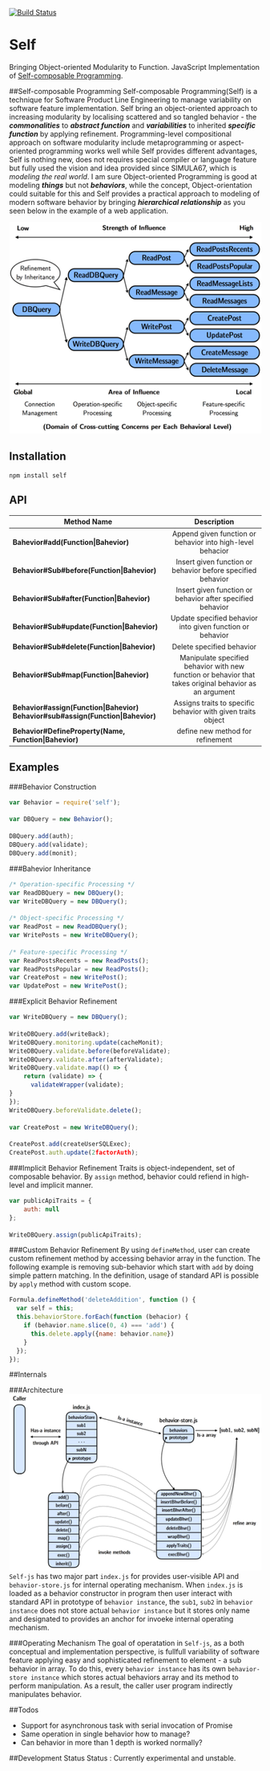 [![Build Status](https://travis-ci.org/hiun/self-js.svg?branch=master)](https://travis-ci.org/hiun/self-js)

# Self
Bringing Object-oriented Modularity to Function. JavaScript Implementation of [Self-composable Programming](https://arxiv.org/abs/1612.02547). 

##Self-composable Programming
Self-composable Programming(Self) is a technique for Software Product Line Engineering to manage variability on software feature implementation. Self bring an object-oriented approach to increasing modularity by localising scattered and so tangled behavior - the ***commonalities*** to ***abstract function*** and ***variabilities*** to inherited ***specific function*** by applying refinement. Programming-level compositional approach on software modularity include metaprogramming or aspect-oriented programming works well while Self provides different advantages, Self is nothing new, does not requires special compiler or language feature but fully used the vision and idea provided since SIMULA67, which is *modeling the real world*. I am sure Object-oriented Programming is good at modeling ***things*** but not ***behaviors***, while the concept, Object-orientation could suitable for this and Self provides a practical approach to modeling of modern software behavior by bringing ***hierarchical relationship*** as you seen below in the example of a web application.

![hierarchical relationship](readme-rel.png)

## Installation
```
npm install self
```

## API
| **Method Name** | **Description** |
| ------------- |:-------------:|
|**Bahevior#add(Function\|Bahevior)** | Append given function or behavior into high-level behacior|
|**Behavior#Sub#before(Function\|Bahevior)** | Insert given function or behavior before specified behavior|
|**Behavior#Sub#after(Function\|Bahevior)** | Insert given function or behavior after specified behavior|
|**Behavior#Sub#update(Function\|Bahevior)** | Update specified behavior into given function or behavior|
|**Behavior#Sub#delete(Function\|Bahevior)** | Delete specified behavior|
|**Behavior#Sub#map(Function\|Bahevior)** | Manipulate specified behavior with new function or behavior that takes original behavior as an argument|
|**Behavior#assign(Function\|Bahevior)<br>Behavior#sub#assign(Function\|Bahevior)** | Assigns traits to specific behavior with given traits object|
|**Behavior#DefineProperty(Name, Function\|Bahevior)** | define new method for refinement|

## Examples

###Behavior Construction
```javascript
var Behavior = require('self');

var DBQuery = new Behavior();

DBQuery.add(auth);
DBQuery.add(validate);
DBQuery.add(monit);
```

###Bahevior Inheritance
```javascript
/* Operation-specific Processing */
var ReadDBQuery = new DBQuery();
var WriteDBQuery = new DBQuery();

/* Object-specific Processing */
var ReadPost = new ReadDBQuery();
var WritePosts = new WriteDBQuery();

/* Feature-specific Processing */
var ReadPostsRecents = new ReadPosts();
var ReadPostsPopular = new ReadPosts();
var CreatePost = new WritePost();
var UpdatePost = new WritePost();
```


###Explicit Behavior Refinement
```javascript
var WriteDBQuery = new DBQuery();

WriteDBQuery.add(writeBack);
WriteDBQuery.monitoring.update(cacheMonit);
WriteDBQuery.validate.before(beforeValidate);
WriteDBQuery.validate.after(afterValidate);
WriteDBQuery.validate.map(() => {
    return (validate) => {
      validateWrapper(validate);
}
});
WriteDBQuery.beforeValidate.delete();

var CreatePost = new WriteDBQuery();

CreatePost.add(createUserSQLExec);
CreatePost.auth.update(2factorAuth);
```


###Implicit Behavior Refinement
Traits is object-independent, set of composable behavior. By `assign` method, behavior could refiend in high-level and implicit manner. 

```javascript
var publicApiTraits = {
    auth: null
};

WriteDBQuery.assign(publicApiTraits);
```

###Custom Behavior Refinement
By using `defineMethod`, user can create custom refinement method by accessing behavior array in the function. The following example is removing sub-behavior which start with `add` by doing simple pattern matching. In the definition, usage of standard API is possible by `apply` method with custom scope.

```javascript
Formula.defineMethod('deleteAddition', function () {
  var self = this;
  this.behaviorStore.forEach(function (behacior) {
    if (behavior.name.slice(0, 4) === 'add') {
      this.delete.apply({name: behavior.name})
    }
  });
});
```

##Internals

###Architecture
![architecture](readme-arch.png)
`Self-js` has two major part `index.js` for provides user-visible API and `behavior-store.js` for internal operating mechanism. When `index.js` is loaded as a behavior constructor in program then user interact with standard API in prototype of `behavior instance`, the `sub1`, `sub2` in `behavior instance` does not store actual `behavior instance` but it stores only name and designated to provides an anchor for invoeke internal operating mechanism.

###Operating Mechanism
The goal of operatation in `Self-js`, as a both conceptual and implementation perspective, is fullfull variability of software feature applying easy and sophisticated refinement to element - a sub behavior in array. To do this, every `behavior instance` has its own `behavior-store instance` which stores actual behaviors array and its method to perform manipulation. As a result, the caller user program indirectly manipulates behavior.

##Todos
- Support for asynchronous task with serial invocation of Promise
- Same operation in single behavior how to manage?
- Can behavior in more than 1 depth is worked normally?

##Development Status
Status : Currently experimental and unstable.